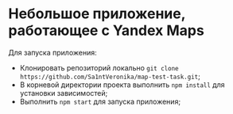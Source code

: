 # Небольшое приложение, работающее с Yandex Maps

Для запуска приложения:
* Клонировать репозиторий локально `git clone https://github.com/Sa1ntVeronika/map-test-task.git`;
* В корневой директории проекта выполнить `npm install` для установки зависимостей;
* Выполнить `npm start` для запуска приложения;




